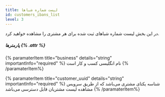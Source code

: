 ```yaml
---
title: لیست شماره شباها 
id: customers_ibans_list
level: 3
---
```


در این بخش لیست شماره شباهای ثبت شده برای هر مشتری را مشاهده خواهید کرد.

##### پارمترها {% .attr %}

{% paramaterItem title="business" details="string" importantInfo="required" %}
نام انگلیسی کسب و کار است
{% /paramaterItem%}

{% paramaterItem title="customer_uuid" details="string" importantInfo="required" %}
شناسه یکتای مشتری می‌باشد که از طریق سرویس مشاهده لیست مشتریان قابل دسترسی می‌باشد
{% /paramaterItem%}
